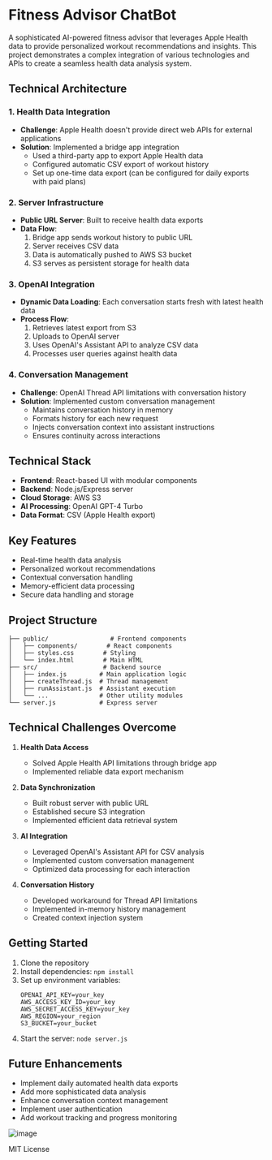 # Fitness Advisor ChatBot

A sophisticated AI-powered fitness advisor that leverages Apple Health data to provide personalized workout recommendations and insights. This project demonstrates a complex integration of various technologies and APIs to create a seamless health data analysis system.

## Technical Architecture

### 1. Health Data Integration
- **Challenge**: Apple Health doesn't provide direct web APIs for external applications
- **Solution**: Implemented a bridge app integration
  - Used a third-party app to export Apple Health data
  - Configured automatic CSV export of workout history
  - Set up one-time data export (can be configured for daily exports with paid plans)

### 2. Server Infrastructure
- **Public URL Server**: Built to receive health data exports
- **Data Flow**:
  1. Bridge app sends workout history to public URL
  2. Server receives CSV data
  3. Data is automatically pushed to AWS S3 bucket
  4. S3 serves as persistent storage for health data

### 3. OpenAI Integration
- **Dynamic Data Loading**: Each conversation starts fresh with latest health data
- **Process Flow**:
  1. Retrieves latest export from S3
  2. Uploads to OpenAI server
  3. Uses OpenAI's Assistant API to analyze CSV data
  4. Processes user queries against health data

### 4. Conversation Management
- **Challenge**: OpenAI Thread API limitations with conversation history
- **Solution**: Implemented custom conversation management
  - Maintains conversation history in memory
  - Formats history for each new request
  - Injects conversation context into assistant instructions
  - Ensures continuity across interactions

## Technical Stack

- **Frontend**: React-based UI with modular components
- **Backend**: Node.js/Express server
- **Cloud Storage**: AWS S3
- **AI Processing**: OpenAI GPT-4 Turbo
- **Data Format**: CSV (Apple Health export)

## Key Features

- Real-time health data analysis
- Personalized workout recommendations
- Contextual conversation handling
- Memory-efficient data processing
- Secure data handling and storage

## Project Structure

```
├── public/                 # Frontend components
│   ├── components/        # React components
│   ├── styles.css        # Styling
│   └── index.html        # Main HTML
├── src/                  # Backend source
│   ├── index.js         # Main application logic
│   ├── createThread.js  # Thread management
│   ├── runAssistant.js  # Assistant execution
│   └── ...              # Other utility modules
└── server.js            # Express server
```

## Technical Challenges Overcome

1. **Health Data Access**
   - Solved Apple Health API limitations through bridge app
   - Implemented reliable data export mechanism

2. **Data Synchronization**
   - Built robust server with public URL
   - Established secure S3 integration
   - Implemented efficient data retrieval system

3. **AI Integration**
   - Leveraged OpenAI's Assistant API for CSV analysis
   - Implemented custom conversation management
   - Optimized data processing for each interaction

4. **Conversation History**
   - Developed workaround for Thread API limitations
   - Implemented in-memory history management
   - Created context injection system

## Getting Started

1. Clone the repository
2. Install dependencies: `npm install`
3. Set up environment variables:
   ```
   OPENAI_API_KEY=your_key
   AWS_ACCESS_KEY_ID=your_key
   AWS_SECRET_ACCESS_KEY=your_key
   AWS_REGION=your_region
   S3_BUCKET=your_bucket
   ```
4. Start the server: `node server.js`

## Future Enhancements

- Implement daily automated health data exports
- Add more sophisticated data analysis
- Enhance conversation context management
- Implement user authentication
- Add workout tracking and progress monitoring


![image](https://github.com/user-attachments/assets/13dcace4-8910-4397-b312-4feff0df8b6a)


MIT License 

